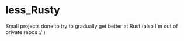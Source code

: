 # less_Rusty
Small projects done to try to gradually get better at Rust (also I'm out of private repos :/ )
